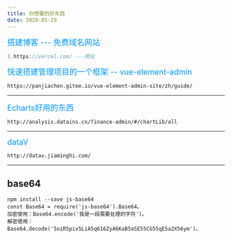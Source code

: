 ```yaml
---
title: 你想要的好东西
date: 2020-05-29
---  
```

<font size=4 color=#0099ff>搭建博客  --- 免费域名网站</font>
```js
1.https://vercel.com/ ---网址
```
<font size=4 color=#0099ff>快速搭建管理项目的一个框架 -- vue-element-admin</font>
```
https://panjiachen.gitee.io/vue-element-admin-site/zh/guide/
```
---
<font size=4 color=#0099ff>Echarts好用的东西</font>
```
http://analysis.datains.cn/finance-admin/#/chartLib/all
```
---
<font size=4 color=#0099ff>dataV</font>
```
http://datav.jiaminghi.com/
```
---
base64
---
```
npm install --save js-base64
const Base64 = require('js-base64').Base64。
加密使用：Base64.encode('我是一段需要处理的字符')。
解密使用：Base64.decode('5oiR5piv5LiA5q616ZyA6KaB5aSE55CG55qE5a2X56ym')。
````
